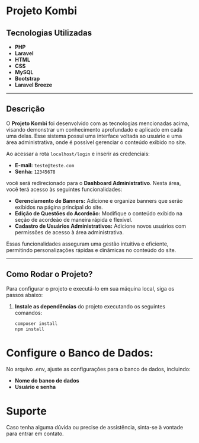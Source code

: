 # Projeto Kombi

## Tecnologias Utilizadas

- **PHP**
- **Laravel**
- **HTML**
- **CSS**
- **MySQL**
- **Bootstrap**
- **Laravel Breeze**

---

## Descrição

O **Projeto Kombi** foi desenvolvido com as tecnologias mencionadas acima, visando demonstrar um conhecimento aprofundado e aplicado em cada uma delas. Esse sistema possui uma interface voltada ao usuário e uma área administrativa, onde é possível gerenciar o conteúdo exibido no site.

Ao acessar a rota `localhost/login` e inserir as credenciais:

- **E-mail:** `teste@teste.com`
- **Senha:** `12345678`

você será redirecionado para o **Dashboard Administrativo**. Nesta área, você terá acesso às seguintes funcionalidades:

- **Gerenciamento de Banners:** Adicione e organize banners que serão exibidos na página principal do site.
- **Edição de Questões do Acordeão:** Modifique o conteúdo exibido na seção de acordeão de maneira rápida e flexível.
- **Cadastro de Usuários Administrativos:** Adicione novos usuários com permissões de acesso à área administrativa.

Essas funcionalidades asseguram uma gestão intuitiva e eficiente, permitindo personalizações rápidas e dinâmicas no conteúdo do site.

---

## **Como Rodar o Projeto?**

Para configurar o projeto e executá-lo em sua máquina local, siga os passos abaixo:

1. **Instale as dependências** do projeto executando os seguintes comandos:
   ```bash
   composer install
   npm install

# Configure o Banco de Dados:
No arquivo .env, ajuste as configurações para o banco de dados, incluindo:

- **Nome do banco de dados**
- **Usuário e senha**

# Suporte

<p> Caso tenha alguma dúvida ou precise de assistência, sinta-se à vontade para entrar em contato. </P>